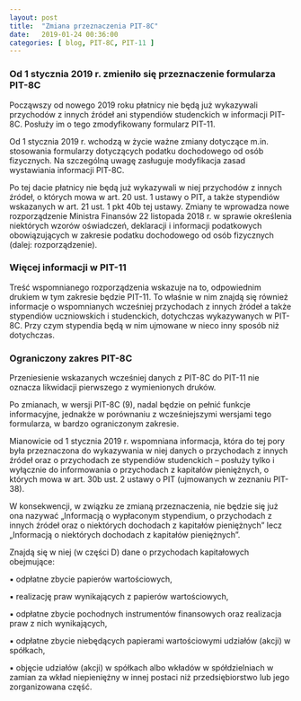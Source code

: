 ```yaml
---
layout: post
title:  "Zmiana przeznaczenia PIT-8C"
date:   2019-01-24 00:36:00
categories: [ blog, PIT-8C, PIT-11 ]
---
```


### Od 1 stycznia 2019 r. zmieniło się przeznaczenie formularza PIT-8C

Począwszy od nowego 2019 roku płatnicy nie będą już wykazywali przychodów z innych źródeł ani stypendiów studenckich w informacji PIT-8C. 
Posłuży im o tego zmodyfikowany formularz PIT-11.

Od 1 stycznia 2019 r. wchodzą w życie ważne zmiany dotyczące m.in. stosowania formularzy dotyczących podatku dochodowego od osób fizycznych. 
Na szczególną uwagę zasługuje modyfikacja zasad wystawiania informacji PIT-8C. 

Po tej dacie płatnicy nie będą już wykazywali w niej przychodów z innych źródeł, o których mowa w art. 20 ust. 1 ustawy o PIT, a także stypendiów wskazanych w art. 21 ust. 1 pkt 40b tej ustawy. 
Zmiany te wprowadza nowe rozporządzenie Ministra Finansów 22 listopada 2018 r. w sprawie określenia niektórych wzorów oświadczeń, deklaracji i informacji podatkowych obowiązujących w zakresie podatku dochodowego od osób fizycznych (dalej: rozporządzenie). 

### Więcej informacji w PIT-11

Treść wspomnianego rozporządzenia wskazuje na to, odpowiednim drukiem w tym zakresie będzie PIT-11. 
To właśnie w nim znajdą się również informacje o wspomnianych wcześniej przychodach z innych źródeł a także stypendiów uczniowskich i studenckich, dotychczas wykazywanych w PIT-8C. 
Przy czym stypendia będą w nim ujmowane w nieco inny sposób niż dotychczas. 

### Ograniczony zakres PIT-8C

Przeniesienie wskazanych wcześniej danych z PIT-8C do PIT-11 nie oznacza likwidacji pierwszego z wymienionych druków. 

Po zmianach, w wersji PIT-8C (9), nadal będzie on pełnić funkcje informacyjne, jednakże w porównaniu z wcześniejszymi wersjami tego formularza, w bardzo ograniczonym zakresie. 

Mianowicie od 1 stycznia 2019 r. wspomniana informacja, która do tej pory była przeznaczona do wykazywania w niej danych o przychodach z innych źródeł oraz o przychodach ze stypendiów studenckich – posłuży tylko i wyłącznie do informowania o przychodach z kapitałów pieniężnych, o których mowa w art. 30b ust. 2 ustawy o PIT (ujmowanych w zeznaniu PIT-38). 

W konsekwencji, w związku ze zmianą przeznaczenia, nie będzie się już ona nazywać „Informacją o wypłaconym stypendium, o przychodach z innych źródeł oraz o niektórych dochodach z kapitałów pieniężnych” lecz „Informacją o niektórych dochodach z kapitałów pieniężnych”. 

Znajdą się w niej (w części D) dane o przychodach kapitałowych obejmujące:

▪ odpłatne zbycie papierów wartościowych,

▪ realizację praw wynikających z papierów wartościowych,

▪ odpłatne zbycie pochodnych instrumentów finansowych oraz realizacja praw z nich wynikających,

▪ odpłatne zbycie niebędących papierami wartościowymi udziałów (akcji) w spółkach,

▪ objęcie udziałów (akcji) w spółkach albo wkładów w spółdzielniach w zamian za wkład niepieniężny w innej postaci niż przedsiębiorstwo lub jego zorganizowana część.
